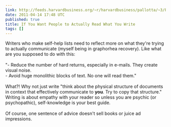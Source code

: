 ```yaml
---
link: http://feeds.harvardbusiness.org/~r/harvardbusiness/pallotta/~3/PPMu9H11SJc/if-you-want-people-to-actually.html
date: 2011-04-14 17:48 UTC
published: true
title: If You Want People to Actually Read What You Write
tags: []
---
```


Writers who make self-help lists need to reflect more on what they're trying to actually communicate (myself being in graphorhea recovery). Like what are you supposed to do with this: <br><br>"- Reduce the number of hard returns, especially in e-mails. They create visual noise.<br>- Avoid huge monolithic blocks of text. No one will read them."<br><br>What?! Why not just write "think about the physical structure of documents in context that effectively communicate to <b>you</b>. Try to copy that structure." Writing is about empathy with your reader so unless you are psychic (or psychopathic), self-knowledge is your best guide. <br><br>Of course, one sentence of advice doesn't sell books or juice ad impressions.
